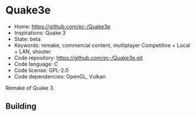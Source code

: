 # Quake3e

- Home: https://github.com/ec-/Quake3e
- Inspirations: Quake 3
- State: beta
- Keywords: remake, commercial content, multiplayer Competitive + Local + LAN, shooter
- Code repository: https://github.com/ec-/Quake3e.git
- Code language: C
- Code license: GPL-2.0
- Code dependencies: OpenGL, Vulkan

Remake of Quake 3.

## Building
